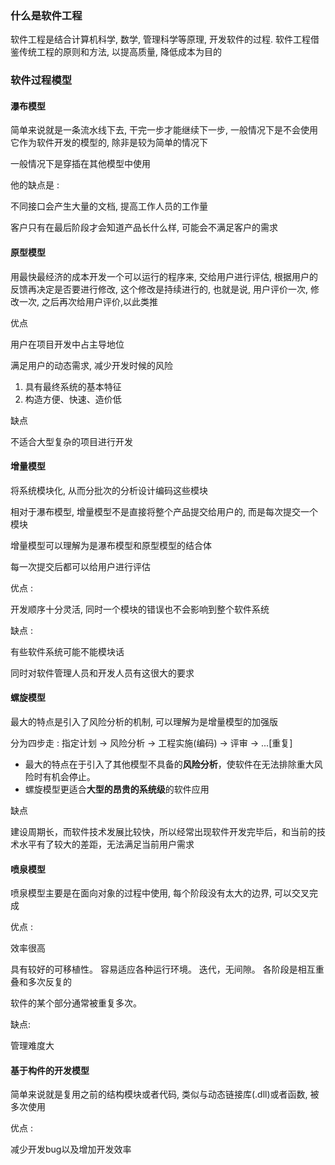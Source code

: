 ### 什么是软件工程

软件工程是结合计算机科学, 数学, 管理科学等原理, 开发软件的过程. 软件工程借鉴传统工程的原则和方法, 以提高质量, 降低成本为目的



### 软件过程模型

#### 瀑布模型

简单来说就是一条流水线下去, 干完一步才能继续下一步, 一般情况下是不会使用它作为软件开发的模型的, 除非是较为简单的情况下

一般情况下是穿插在其他模型中使用

他的缺点是 : 

不同接口会产生大量的文档, 提高工作人员的工作量

客户只有在最后阶段才会知道产品长什么样, 可能会不满足客户的需求



#### 原型模型

用最快最经济的成本开发一个可以运行的程序来, 交给用户进行评估, 根据用户的反馈再决定是否要进行修改, 这个修改是持续进行的, 也就是说, 用户评价一次, 修改一次, 之后再次给用户评价,以此类推

优点

用户在项目开发中占主导地位

满足用户的动态需求, 减少开发时候的风险

1. 具有最终系统的基本特征
2. 构造方便、快速、造价低

缺点

不适合大型复杂的项目进行开发



#### 增量模型

将系统模块化,  从而分批次的分析设计编码这些模块

相对于瀑布模型, 增量模型不是直接将整个产品提交给用户的, 而是每次提交一个模块

增量模型可以理解为是瀑布模型和原型模型的结合体

每一次提交后都可以给用户进行评估

优点 : 

开发顺序十分灵活, 同时一个模块的错误也不会影响到整个软件系统

缺点 :

有些软件系统可能不能模块话

同时对软件管理人员和开发人员有这很大的要求



#### 螺旋模型

最大的特点是引入了风险分析的机制, 可以理解为是增量模型的加强版

分为四步走 : 指定计划 -> 风险分析 -> 工程实施(编码) -> 评审 -> ...[重复]

- 最大的特点在于引入了其他模型不具备的**风险分析**，使软件在无法排除重大风险时有机会停止。
- 螺旋模型更适合**大型的昂贵的系统级**的软件应用

缺点

建设周期长，而软件技术发展比较快，所以经常出现软件开发完毕后，和当前的技术水平有了较大的差距，无法满足当前用户需求



#### 喷泉模型

喷泉模型主要是在面向对象的过程中使用, 每个阶段没有太大的边界, 可以交叉完成

优点 :

效率很高

具有较好的可移植性。
容易适应各种运行环境。
迭代，无间隙。
各阶段是相互重叠和多次反复的

软件的某个部分通常被重复多次。	

缺点:

管理难度大



#### 基于构件的开发模型

简单来说就是复用之前的结构模块或者代码, 类似与动态链接库(.dll)或者函数, 被多次使用

优点 : 

减少开发bug以及增加开发效率

